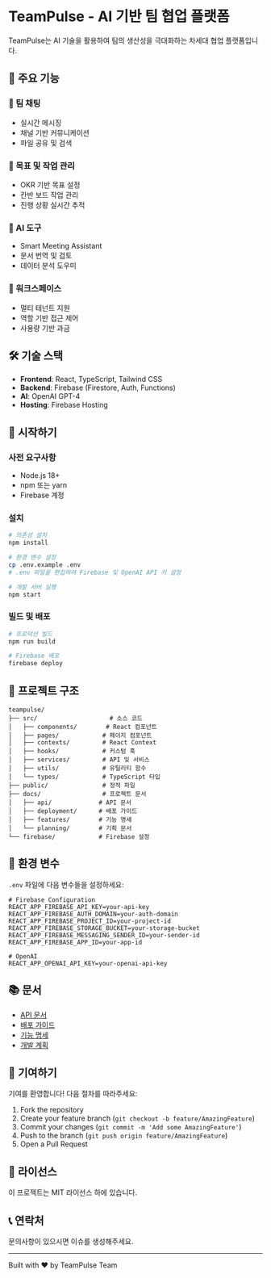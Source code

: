 # TeamPulse - AI 기반 팀 협업 플랫폼

TeamPulse는 AI 기술을 활용하여 팀의 생산성을 극대화하는 차세대 협업 플랫폼입니다.

## 🚀 주요 기능

### 💬 팀 채팅
- 실시간 메시징
- 채널 기반 커뮤니케이션
- 파일 공유 및 검색

### 🎯 목표 및 작업 관리
- OKR 기반 목표 설정
- 칸반 보드 작업 관리
- 진행 상황 실시간 추적

### 🤖 AI 도구
- Smart Meeting Assistant
- 문서 번역 및 검토
- 데이터 분석 도우미

### 👥 워크스페이스
- 멀티 테넌트 지원
- 역할 기반 접근 제어
- 사용량 기반 과금

## 🛠 기술 스택

- **Frontend**: React, TypeScript, Tailwind CSS
- **Backend**: Firebase (Firestore, Auth, Functions)
- **AI**: OpenAI GPT-4
- **Hosting**: Firebase Hosting

## 🚦 시작하기

### 사전 요구사항
- Node.js 18+
- npm 또는 yarn
- Firebase 계정

### 설치

```bash
# 의존성 설치
npm install

# 환경 변수 설정
cp .env.example .env
# .env 파일을 편집하여 Firebase 및 OpenAI API 키 설정

# 개발 서버 실행
npm start
```

### 빌드 및 배포

```bash
# 프로덕션 빌드
npm run build

# Firebase 배포
firebase deploy
```

## 📁 프로젝트 구조

```
teampulse/
├── src/                    # 소스 코드
│   ├── components/        # React 컴포넌트
│   ├── pages/            # 페이지 컴포넌트
│   ├── contexts/         # React Context
│   ├── hooks/            # 커스텀 훅
│   ├── services/         # API 및 서비스
│   ├── utils/            # 유틸리티 함수
│   └── types/            # TypeScript 타입
├── public/               # 정적 파일
├── docs/                 # 프로젝트 문서
│   ├── api/             # API 문서
│   ├── deployment/      # 배포 가이드
│   ├── features/        # 기능 명세
│   └── planning/        # 기획 문서
└── firebase/            # Firebase 설정
```

## 🔐 환경 변수

`.env` 파일에 다음 변수들을 설정하세요:

```env
# Firebase Configuration
REACT_APP_FIREBASE_API_KEY=your-api-key
REACT_APP_FIREBASE_AUTH_DOMAIN=your-auth-domain
REACT_APP_FIREBASE_PROJECT_ID=your-project-id
REACT_APP_FIREBASE_STORAGE_BUCKET=your-storage-bucket
REACT_APP_FIREBASE_MESSAGING_SENDER_ID=your-sender-id
REACT_APP_FIREBASE_APP_ID=your-app-id

# OpenAI
REACT_APP_OPENAI_API_KEY=your-openai-api-key
```

## 📚 문서

- [API 문서](./docs/api/)
- [배포 가이드](./docs/deployment/)
- [기능 명세](./docs/features/)
- [개발 계획](./docs/planning/)

## 🤝 기여하기

기여를 환영합니다! 다음 절차를 따라주세요:

1. Fork the repository
2. Create your feature branch (`git checkout -b feature/AmazingFeature`)
3. Commit your changes (`git commit -m 'Add some AmazingFeature'`)
4. Push to the branch (`git push origin feature/AmazingFeature`)
5. Open a Pull Request

## 📝 라이선스

이 프로젝트는 MIT 라이선스 하에 있습니다.

## 📞 연락처

문의사항이 있으시면 이슈를 생성해주세요.

---

Built with ❤️ by TeamPulse Team
